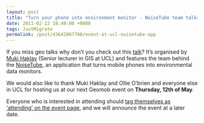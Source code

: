 ```yaml
--- 
layout: post
title: "Turn your phone into environment monitor - NoiseTube team talks at UCL"
date: 2011-02-22 18:49:00 +0000
tags: JustMigrate
permalink: /post/43642067700/event-at-ucl-noisetube-app
---
```

If you miss geo talks why don’t you check out this [talk](http://twitter.com/mhaklay/status/40088588167286784)? It’s organised by [Muki Haklay](http://twitter.com/mhaklay) (Senior lecturer in GIS at UCL) and features the team behind the [NoiseTube](http://www.noisetube.net/), an application that turns mobile phones into environmental data monitors.

We would also like to thank Muki Haklay and Ollie O'brien and everyone else in UCL for hosting us at our next Geomob event on **Thursday, 12th of May**.

Everyone who is interested in attending should [tag themselves as ‘attending’ on the event page](http://lanyrd.com/2011/gemob-may/), and we will announce the event at a later date.